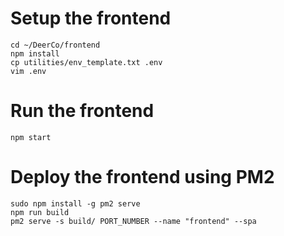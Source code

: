 # Setup the frontend
```
cd ~/DeerCo/frontend
npm install
cp utilities/env_template.txt .env
vim .env
```

# Run the frontend
```
npm start
```

# Deploy the frontend using PM2
```
sudo npm install -g pm2 serve
npm run build
pm2 serve -s build/ PORT_NUMBER --name "frontend" --spa
```
